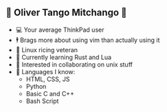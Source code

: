 ## 🌟 **Oliver Tango Mitchango** 🌟
- 💻 Your average ThinkPad user
- 🕴️ Brags more about using vim than actually using it
- 🐧 Linux ricing veteran
- 🌱 Currently learning Rust and Lua
- 💞 Interested in collaborating on unix stuff
- 🧠 Languages I know:
  - HTML, CSS, JS
  - Python
  - Basic C and C++
  - Bash Script

